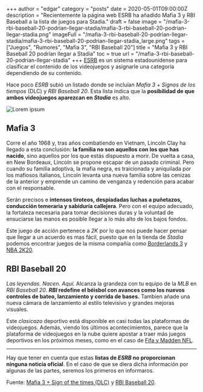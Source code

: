 +++
author = "edgar"
category = "posts"
date = 2020-05-01T09:00:00Z
description = "Recientemente la página web ESRB ha añadido Mafia 3 y RBI Baseball a la lista de juegos para Stadia."
draft = false
image = "/mafia-3-rbi-baseball-20-podrian-llegar-stadia/mafia-3-rbi-baseball-20-podrian-llegar-stadia.png"
imageFull = "/mafia-3-rbi-baseball-20-podrian-llegar-stadia/mafia-3-rbi-baseball-20-podrian-llegar-stadia_large.png"
tags = ["Juegos", "Rumores", "Mafia 3", "RBI Baseball 20"]
title = "Mafia 3 y RBI Baseball 20 podrían llegar a Stadia"
toc = true
url = "/mafia-3-rbi-baseball-20-podrian-llegar-stadia"
+++
<a class="u-anchor" href="https://www.esrb.org/" target="_blank" rel="nofollow noopener">ESRB</a> es un sistema estadounidense para clasificar el contenido de los videojuegos y asignarle una categoría dependiendo de su contenido.

Hace poco _ESRB_ subió un listado donde se incluían _Mafia 3_ + _Signos de los tiempos_ (DLC) y _RBI Baseball 20_. Esta lista indica que la **posibilidad de que ambos videojuegos aparezcan en _Stadia_** es alto.

<img class="u-borderImage u-lazyload lazyload" loading="lazy" data-src="/mafia-3-rbi-baseball-20-podrian-llegar-stadia/mafia-3-rbi-baseball-20-stadia.png" alt="Lorem ipsum" />

## Mafia 3

Corre el año 1968 y, tras años combatiendo en Vietnam, Lincoln Clay ha llegado a esta conclusión: **la familia no son aquellos con los que has nacido**, sino aquellos por los que estás dispuesto a morir. De vuelta a casa, en New Bordeaux, Lincoln se propone escapar de un pasado criminal. Pero cuando su familia adoptiva, la mafia negra, es traicionada y aniquilada por los mafiosos italianos, Lincoln levanta una nueva familia sobre las cenizas de la anterior y emprende un camino de venganza y redención para acabar con el responsable. 

Serán precisos e **intensos tiroteos, despiadadas luchas a puñetazos, conducción temeraria y sabiduría callejera**. Pero con el equipo adecuado, la fortaleza necesaria para tomar decisiones duras y la voluntad de ensuciarse las manos es posible llegar a lo más alto de los bajos fondos.

Este juego de acción pertenece a _2K_ por lo que nos puede hacer pensar que llegar a un acuerdo es mas fácil, puesto que en la tienda de _Stadia_ podemos encontrar juegos de la misma compañía como <a class="u-anchor" href="/borderlands-3" target="_blank" rel="nofollow noopener">Borderlands 3</a> y <a class="u-anchor" href="/nba-2k20" target="_blank" rel="nofollow noopener">NBA 2K20</a>.

## RBI Baseball 20

_Las leyendas. Nacen. Aquí._ Alcanza la grandeza con tu equipo de la _MLB_ en _RBI Baseball 20_. **_RBI_ redefine el béisbol con avances como los nuevos controles de bateo, lanzamiento y corrida de bases.** Tambien añade una nueva cámara de lanzamiento al estilo televisivo y grandes mejoras visuales.

Este _clasicazo_ deportivo está disponible en casi todas las plataformas de videojuegos. Además, viendo los últimos acontecimientos, parece que la plataforma de videojuegos en la nube quiere apostar a traer más juegos deportivos en los próximos meses, como en el caso de <a class="u-anchor" href="/star-wars-jedi-fallen-order-fifa-madden-llegaran-stadia-este-ano" target="_blank" rel="nofollow noopener">Fifa y Madden NFL</a>.

---

Hay que tener en cuenta que estas **listas de _ESRB_ no proporcionan ninguna noticia oficial**. En el caso de que se diera dicha información por algunas de las partes, seremos los primeros en informaros.

Fuente: <a class="u-anchor" href="https://www.esrb.org/ratings/36570/Mafia+3+%2B+Sign+of+the+Times+DLC/" target="_blank" rel="nofollow noopener">Mafia 3 + Sign of the times (DLC)</a> y <a class="u-anchor" href="https://www.esrb.org/ratings/36698/RBI+Baseball+20/" target="_blank" rel="nofollow noopener">RBI Baseball 20</a>.

